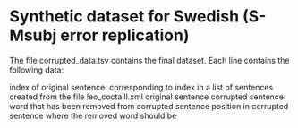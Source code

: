 # Synthetic dataset for Swedish (S-Msubj error replication)

The file corrupted_data.tsv contains the final dataset. Each line contains the following data:

index of original sentence: corresponding to index in a list of sentences created from the file leo_coctaill.xml
original sentence
corrupted sentence 
word that has been removed from corrupted sentence 
position in corrupted sentence where the removed word should be 
